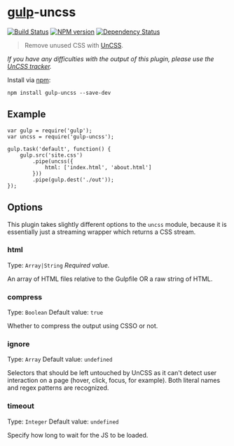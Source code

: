# [gulp](https://github.com/wearefractal/gulp)-uncss

[![Build Status](https://travis-ci.org/ben-eb/gulp-uncss.png?branch=master)](https://travis-ci.org/ben-eb/gulp-uncss) [![NPM version](https://badge.fury.io/js/gulp-uncss.png)](http://badge.fury.io/js/gulp-uncss) [![Dependency Status](https://gemnasium.com/ben-eb/gulp-uncss.png)](https://gemnasium.com/ben-eb/gulp-uncss)

> Remove unused CSS with [UnCSS](https://github.com/giakki/uncss).

*If you have any difficulties with the output of this plugin, please use the [UnCSS tracker](https://github.com/giakki/uncss/issues).*

Install via [npm](https://npmjs.org/package/gulp-uncss):

```
npm install gulp-uncss --save-dev
```

## Example

```
var gulp = require('gulp');
var uncss = require('gulp-uncss');

gulp.task('default', function() {
    gulp.src('site.css')
        .pipe(uncss({
            html: ['index.html', 'about.html']
        }))
        .pipe(gulp.dest('./out'));
});
```

## Options

This plugin takes slightly different options to the `uncss` module, because it is essentially just a streaming wrapper which returns a CSS stream.

### html
Type: `Array|String`
*Required value.*

An array of HTML files relative to the Gulpfile OR a raw string of HTML. 

### compress
Type: `Boolean`
Default value: `true`

Whether to compress the output using CSSO or not.

### ignore
Type: `Array`
Default value: `undefined`

Selectors that should be left untouched by UnCSS as it can't detect user interaction on a page (hover, click, focus, for example). Both literal names and regex patterns are recognized.

### timeout
Type: `Integer`
Default value: `undefined`

Specify how long to wait for the JS to be loaded.
